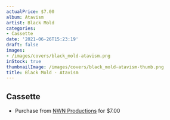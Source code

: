 ```yaml
---
actualPrice: $7.00
album: Atavism
artist: Black Mold
categories:
- Cassette
date: '2021-06-26T15:23:19'
draft: false
images:
- /images/covers/black_mold-atavism.png
inStock: true
thumbnailImage: /images/covers/black_mold-atavism-thumb.png
title: Black Mold - Atavism
---
```


## Cassette
* Purchase from [NWN Productions](http://shop.nwnprod.com/index.php?route=product/product&path=73&product_id=6144&sort=pd.name&order=ASC) for $7.00
